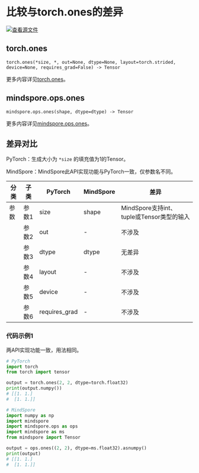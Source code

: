 # 比较与torch.ones的差异

[![查看源文件](https://mindspore-website.obs.cn-north-4.myhuaweicloud.com/website-images/r2.3.2/resource/_static/logo_source.svg)](https://gitee.com/mindspore/docs/blob/r2.3.2/docs/mindspore/source_zh_cn/note/api_mapping/pytorch_diff/ones.md)

## torch.ones

```text
torch.ones(*size, *, out=None, dtype=None, layout=torch.strided, device=None, requires_grad=False) -> Tensor
```

更多内容详见[torch.ones](https://pytorch.org/docs/1.8.1/generated/torch.ones.html)。

## mindspore.ops.ones

```text
mindspore.ops.ones(shape, dtype=dtype) -> Tensor
```

更多内容详见[mindspore.ops.ones](https://mindspore.cn/docs/zh-CN/r2.3.2/api_python/ops/mindspore.ops.ones.html)。

## 差异对比

PyTorch：生成大小为 `*size` 的填充值为1的Tensor。

MindSpore：MindSpore此API实现功能与PyTorch一致，仅参数名不同。

| 分类  | 子类  | PyTorch       | MindSpore | 差异                         |
|-----|-----|---------------|-----------|----------------------------|
| 参数  | 参数1 | size          | shape     | MindSpore支持int、tuple或Tensor类型的输入 |
|     | 参数2 | out           | -         | 不涉及                        |
|     | 参数3 | dtype         | dtype     | 无差异                        |
|     | 参数4 | layout        | -         | 不涉及                        |
|     | 参数5 | device        | -         | 不涉及                        |
|     | 参数6 | requires_grad | -         | 不涉及                        |

### 代码示例1

两API实现功能一致，用法相同。

```python
# PyTorch
import torch
from torch import tensor

output = torch.ones(2, 2, dtype=torch.float32)
print(output.numpy())
# [[1. 1.]
#  [1. 1.]]

# MindSpore
import numpy as np
import mindspore
import mindspore.ops as ops
import mindspore as ms
from mindspore import Tensor

output = ops.ones((2, 2), dtype=ms.float32).asnumpy()
print(output)
# [[1. 1.]
#  [1. 1.]]
```

